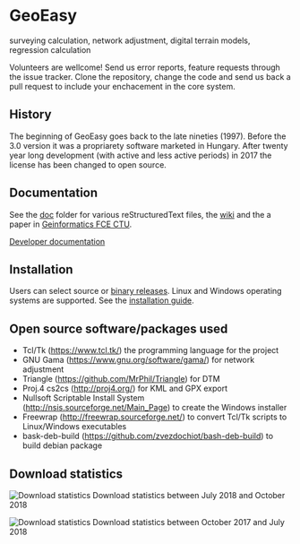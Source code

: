 # GeoEasy
surveying calculation, network adjustment, digital terrain models, regression calculation

Volunteers are wellcome! Send us error reports, feature requests through the issue tracker. 
Clone the repository, change the code and send us back a pull request to include your
enchacement in the core system.

## History

The beginning of GeoEasy goes back to the late nineties (1997). Before the 3.0 
version it was a propriarety software marketed in Hungary. After twenty
year long development (with active and less active periods) in 2017 the license
has been changed to open source.

## Documentation

See the [doc](./doc) folder for various reStructuredText files, the [wiki](https://github.com/zsiki/GeoEasy/wiki) and the a paper in [Geinformatics FCE CTU](https://ojs.cvut.cz/ojs/index.php/gi/article/view/gi.17.2.1/4642).

[Developer documentation](http://digikom.hu/tcldoc/)

## Installation

Users can select source or [binary releases](http://digikom.hu/english/geo_easy_e.html). Linux and Windows operating
systems are supported. See the [installation guide](doc/install.rst).

## Open source software/packages used

* Tcl/Tk (https://www.tcl.tk/) the programming language for the project
* GNU Gama (https://www.gnu.org/software/gama/) for network adjustment
* Triangle (https://github.com/MrPhil/Triangle) for DTM
* Proj.4 cs2cs (http://proj4.org/) for KML and GPX export
* Nullsoft Scriptable Install System (http://nsis.sourceforge.net/Main_Page) to create the Windows installer
* Freewrap (http://freewrap.sourceforge.net/) to convert Tcl/Tk scripts to Linux/Windows executables
* bask-deb-build (https://github.com/zvezdochiot/bash-deb-build) to build debian package

## Download statistics

![Download statistics](https://github.com/zsiki/GeoEasy/blob/master/doc/stat1.png "Download statistics from October 2017 to July 2018")
Download statistics between July 2018 and October 2018

![Download statistics](https://github.com/zsiki/GeoEasy/blob/master/doc/stat.png "Download statistics from October 2017 to July 2018")
Download statistics between October 2017 and July 2018
